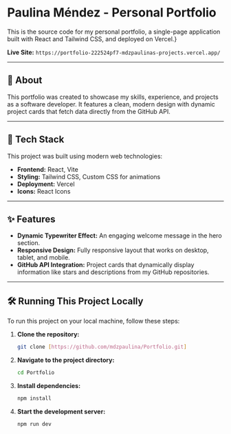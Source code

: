 # Paulina Méndez - Personal Portfolio

This is the source code for my personal portfolio, a single-page application built with React and Tailwind CSS, and deployed on Vercel.}

**Live Site:** `https://portfolio-222524pf7-mdzpaulinas-projects.vercel.app/`

---
## 📖 About
This portfolio was created to showcase my skills, experience, and projects as a software developer. It features a clean, modern design with dynamic project cards that fetch data directly from the GitHub API.

---
## 🚀 Tech Stack
This project was built using modern web technologies:
* **Frontend:** React, Vite
* **Styling:** Tailwind CSS, Custom CSS for animations
* **Deployment:** Vercel
* **Icons:** React Icons

---
## ✨ Features
* **Dynamic Typewriter Effect:** An engaging welcome message in the hero section.
* **Responsive Design:** Fully responsive layout that works on desktop, tablet, and mobile.
* **GitHub API Integration:** Project cards that dynamically display information like stars and descriptions from my GitHub repositories.

---
## 🛠️ Running This Project Locally
To run this project on your local machine, follow these steps:

1.  **Clone the repository:**
    ```bash
    git clone [https://github.com/mdzpaulina/Portfolio.git]
    ```
2.  **Navigate to the project directory:**
    ```bash
    cd Portfolio
    ```
3.  **Install dependencies:**
    ```bash
    npm install
    ```
4.  **Start the development server:**
    ```bash
    npm run dev
    ```

